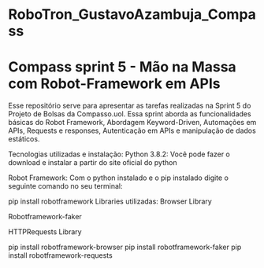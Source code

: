 # RoboTron_GustavoAzambuja_Compass
# Compass sprint 5 - Mão na Massa com Robot-Framework em APIs
  Esse repositório serve para apresentar as tarefas realizadas na Sprint 5 do Projeto de Bolsas da Compasso.uol. Essa sprint aborda as funcionalidades básicas do Robot Framework, Abordagem Keyword-Driven, Automações em APIs, Requests e responses, Autenticação em APIs e manipulação de dados estáticos.

Tecnologias utilizadas e instalação:
Python 3.8.2: Você pode fazer o download e instalar a partir do site oficial do python

Robot Framework: Com o python instalado e o pip instalado digite o seguinte comando no seu terminal:

pip install robotframework
Libraries utilizadas:
Browser Library

Robotframework-faker

HTTPRequests Library

pip install robotframework-browser
pip install robotframework-faker
pip install robotframework-requests  
